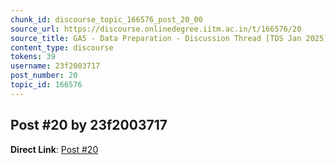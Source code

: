 ```yaml
---
chunk_id: discourse_topic_166576_post_20_00
source_url: https://discourse.onlinedegree.iitm.ac.in/t/166576/20
source_title: GA5 - Data Preparation - Discussion Thread [TDS Jan 2025]
content_type: discourse
tokens: 39
username: 23f2003717
post_number: 20
topic_id: 166576
---
```


## Post #20 by 23f2003717

**Direct Link**: [Post #20](https://discourse.onlinedegree.iitm.ac.in/t/166576/20)
